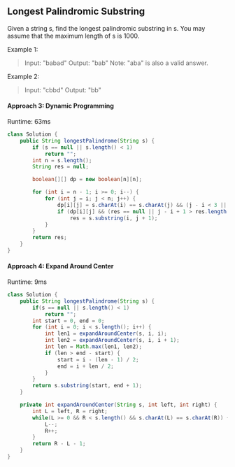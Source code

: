 ##  Longest Palindromic Substring

Given a string s, find the longest palindromic substring in s. You may assume that the maximum length of s is 1000.

Example 1:

>Input: "babad"
Output: "bab"
Note: "aba" is also a valid answer.

Example 2:

>Input: "cbbd"
Output: "bb"


#### Approach 3: Dynamic Programming

Runtime: 63ms

```Java
class Solution {
    public String longestPalindrome(String s) {
        if (s == null || s.length() < 1)
            return "";
        int n = s.length();
        String res = null;

        boolean[][] dp = new boolean[n][n];

        for (int i = n - 1; i >= 0; i--) {
            for (int j = i; j < n; j++) {
                dp[i][j] = s.charAt(i) == s.charAt(j) && (j - i < 3 || dp[i + 1][j - 1]);
                if (dp[i][j] && (res == null || j - i + 1 > res.length()))
                    res = s.substring(i, j + 1);
            }
        }
        return res;
    }
}
```


#### Approach 4: Expand Around Center

Runtime: 9ms


```Java
class Solution {
    public String longestPalindrome(String s) {
        if(s == null || s.length() < 1)
            return "";
        int start = 0, end = 0;
        for (int i = 0; i < s.length(); i++) {
            int len1 = expandAroundCenter(s, i, i);
            int len2 = expandAroundCenter(s, i, i + 1);
            int len = Math.max(len1, len2);
            if (len > end - start) {
                start = i - (len - 1) / 2;
                end = i + len / 2;
            }
        }
        return s.substring(start, end + 1);
    }

    private int expandAroundCenter(String s, int left, int right) {
        int L = left, R = right;
        while(L >= 0 && R < s.length() && s.charAt(L) == s.charAt(R)) {
            L--;
            R++;
        }
        return R - L - 1;
    }
}
```
